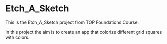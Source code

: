 # Etch_A_Sketch

This is the Etch_A_Sketch project from TOP Foundations Course.

In this project the aim is to create an app that colorize different grid squares with colors.
